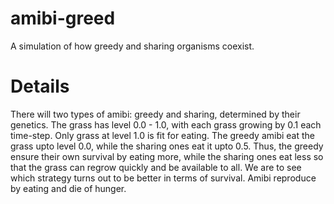 # amibi-greed
A simulation of how greedy and sharing organisms coexist.

# Details
There will two types of amibi: greedy and sharing, determined by their genetics. The grass has level 0.0 - 1.0, with each grass growing by 0.1 each time-step. Only grass at level 1.0 is fit for eating. The greedy amibi eat the grass upto level 0.0, while the sharing ones eat it upto 0.5. Thus, the greedy ensure their own survival by eating more, while the sharing ones eat less so that the grass can regrow quickly and be available to all. We are to see which strategy turns out to be better in terms of survival. Amibi reproduce by eating and die of hunger.
